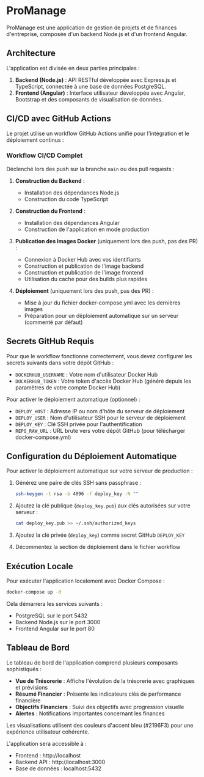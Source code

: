 # ProManage

ProManage est une application de gestion de projets et de finances d'entreprise, composée d'un backend Node.js et d'un frontend Angular.

## Architecture

L'application est divisée en deux parties principales :

1. **Backend (Node.js)** : API RESTful développée avec Express.js et TypeScript, connectée à une base de données PostgreSQL.
2. **Frontend (Angular)** : Interface utilisateur développée avec Angular, Bootstrap et des composants de visualisation de données.

## CI/CD avec GitHub Actions

Le projet utilise un workflow GitHub Actions unifié pour l'intégration et le déploiement continus :

### Workflow CI/CD Complet

Déclenché lors des push sur la branche `main` ou des pull requests :

1. **Construction du Backend** :
   - Installation des dépendances Node.js
   - Construction du code TypeScript

2. **Construction du Frontend** :
   - Installation des dépendances Angular
   - Construction de l'application en mode production

3. **Publication des Images Docker** (uniquement lors des push, pas des PR) :
   - Connexion à Docker Hub avec vos identifiants
   - Construction et publication de l'image backend
   - Construction et publication de l'image frontend
   - Utilisation du cache pour des builds plus rapides

4. **Déploiement** (uniquement lors des push, pas des PR) :
   - Mise à jour du fichier docker-compose.yml avec les dernières images
   - Préparation pour un déploiement automatique sur un serveur (commenté par défaut)

## Secrets GitHub Requis

Pour que le workflow fonctionne correctement, vous devez configurer les secrets suivants dans votre dépôt GitHub :

- `DOCKERHUB_USERNAME` : Votre nom d'utilisateur Docker Hub
- `DOCKERHUB_TOKEN` : Votre token d'accès Docker Hub (généré depuis les paramètres de votre compte Docker Hub)

Pour activer le déploiement automatique (optionnel) :
- `DEPLOY_HOST` : Adresse IP ou nom d'hôte du serveur de déploiement
- `DEPLOY_USER` : Nom d'utilisateur SSH pour le serveur de déploiement
- `DEPLOY_KEY` : Clé SSH privée pour l'authentification
- `REPO_RAW_URL` : URL brute vers votre dépôt GitHub (pour télécharger docker-compose.yml)

## Configuration du Déploiement Automatique

Pour activer le déploiement automatique sur votre serveur de production :

1. Générez une paire de clés SSH sans passphrase :
   ```bash
   ssh-keygen -t rsa -b 4096 -f deploy_key -N ""
   ```

2. Ajoutez la clé publique (`deploy_key.pub`) aux clés autorisées sur votre serveur :
   ```bash
   cat deploy_key.pub >> ~/.ssh/authorized_keys
   ```

3. Ajoutez la clé privée (`deploy_key`) comme secret GitHub `DEPLOY_KEY`

4. Décommentez la section de déploiement dans le fichier workflow

## Exécution Locale

Pour exécuter l'application localement avec Docker Compose :

```bash
docker-compose up -d
```

Cela démarrera les services suivants :
- PostgreSQL sur le port 5432
- Backend Node.js sur le port 3000
- Frontend Angular sur le port 80

## Tableau de Bord

Le tableau de bord de l'application comprend plusieurs composants sophistiqués :

- **Vue de Trésorerie** : Affiche l'évolution de la trésorerie avec graphiques et prévisions
- **Résumé Financier** : Présente les indicateurs clés de performance financière
- **Objectifs Financiers** : Suivi des objectifs avec progression visuelle
- **Alertes** : Notifications importantes concernant les finances

Les visualisations utilisent des couleurs d'accent bleu (#2196F3) pour une expérience utilisateur cohérente.

L'application sera accessible à :
- Frontend : http://localhost
- Backend API : http://localhost:3000
- Base de données : localhost:5432

